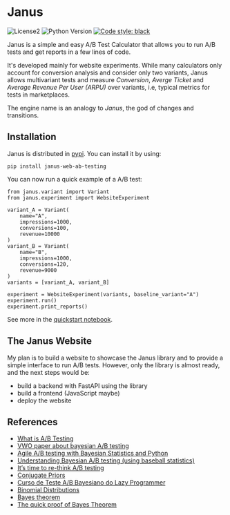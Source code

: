 # Janus

![License2](https://img.shields.io/github/license/lgabs/janus)
![Python Version](https://img.shields.io/badge/python-3.7%20%7C%203.8-brightgreen.svg)
[![Code style: black](https://img.shields.io/badge/code%20style-black-000000.svg)](https://github.com/psf/black)

Janus is a simple and easy A/B Test Calculator that allows you to run A/B tests and get reports in a few lines of code. 

It's developed mainly for website experiments. While many calculators only account for conversion analysis and consider only two variants, Janus allows multivariant tests and measure _Conversion_, _Averge Ticket_ and _Average Revenue Per User (ARPU)_ over variants, i.e, typical metrics for tests in marketplaces. 

The engine name is an analogy to _Janus_, the god of changes and transitions.


## Installation

Janus is distributed in [pypi](https://pypi.org/project/janus-web-ab-testing/). You can install it by using:
```
pip install janus-web-ab-testing
```

You can now run a quick example of a A/B test:
```
from janus.variant import Variant
from janus.experiment import WebsiteExperiment

variant_A = Variant(
    name="A",
    impressions=1000, 
    conversions=100, 
    revenue=10000
)
variant_B = Variant(
    name="B",
    impressions=1000, 
    conversions=120, 
    revenue=9000
)
variants = [variant_A, variant_B]

experiment = WebsiteExperiment(variants, baseline_variant="A")
experiment.run()
experiment.print_reports()
```

See more in the [quickstart notebook](examples/Janus%20Quickstart.ipynb).

## The Janus Website

My plan is to build a website to showcase the Janus library and to provide a simple interface to run A/B tests. However, only the library is almost ready, and the next steps would be:
- build a backend with FastAPI using the library
- build a frontend (JavaScript maybe)
- deploy the website


## References
* [What is A/B Testing](https://en.wikipedia.org/wiki/A/B_testing)
* [VWO paper about bayesian A/B testing](https://vwo.com/downloads/VWO_SmartStats_technical_whitepaper.pdf)
* [Agile A/B testing with Bayesian Statistics and Python](https://web.archive.org/web/20150419163005/http://www.bayesianwitch.com/blog/2014/bayesian_ab_test.html)
* [Understanding Bayesian A/B testing (using baseball statistics)](http://varianceexplained.org/r/bayesian_ab_baseball/)
* [It’s time to re-think A/B testing](https://mobiledevmemo.com/its-time-to-abandon-a-b-testing/)
* [Conjugate Priors](https://en.wikipedia.org/wiki/Conjugate_prior)
* [Curso de Teste A/B Bayesiano do Lazy Programmer](https://www.udemy.com/course/bayesian-machine-learning-in-python-ab-testing)
* [Binomial Distributions](https://www.youtube.com/watch?v=8idr1WZ1A7Q)
* [Bayes theorem](https://www.youtube.com/watch?v=HZGCoVF3YvM&t=9s)
* [The quick proof of Bayes Theorem](https://www.youtube.com/watch?v=U_85TaXbeIo)
